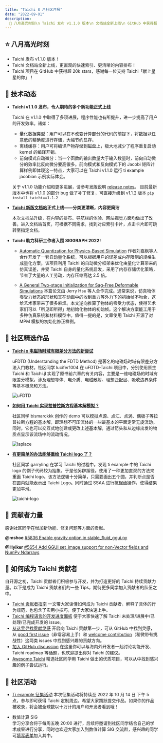 ```yaml
---
title: "Taichi 8 月社区月报"
date: "2022-09-01"
description:
  📌 八月高光时刻\n Taichi 发布 v1.1.0 版本\n 文档站全新上线\n GitHub 中获得超 20k stars
---
```



## ⭐️ 八月高光时刻
- Taichi 发布 v1.1.0 版本！
- Taichi 文档站全新上线，更直观的快速索引、更清晰的内容排布！
- Taichi 项目在 GitHub 中获得超 20k stars，感谢每一位支持 Taichi「献上星星的你」！
  
## 🔧 技术动态
- **Taichi v1.1.0 发布，令人期待的多个新功能正式上线**

    Taichi 在 v1.1.0 中取得了多项进展，程序性能也有所提升，进一步提高了用户的开发效率。诸如： 
  - 量化数据类型：用户可以在不改变计算部分的代码的前提下，将数据以任意低的精确度进行存储，大幅节约显存。
  - 离线缓存：用户可将编译产物存储到磁盘上，极大地减少了程序重复启动 kernel 的编译开销。
  - 前向模式自动微分：当一个函数的输出数量大于输入数量时，前向自动微分的效率比反向微分要高很多。前向模式和反向模式下的 Jacobi 矩阵计算样例即体现这一特点，大家可以在 Taichi v1.1.0 运行 ti example jacobian 示例实际体会。
  
  关于 v1.1.0 功能介绍和更多进展，请参考发版说明 [release notes](https://mp.weixin.qq.com/s?__biz=MzkzNDI3NDY4Mw==&mid=2247502082&idx=1&sn=e7cad8c09a6af9539a64a4ec4ac6b58a&chksm=c2bd3a16f5cab300b58d81942bf74138552acb4e4c4658a3d6b53107441fe685f6579f3cdcfa&scene=21#wechat_redirect)。 
  目前最新版本中也将 v1.1.0 的部分 bug 做了补丁修复，可直接升级到 v1.1.2 版本 `pip install taichi==1.1.2`
  

- **[Taichi 新版文档站](https://docs.taichi-lang.org)正式上线——分类更清晰，内容更简洁** 

  本次文档站升级，在内容的排布、导航栏的体验、网站视觉方面均做出了改善。进入文档站首页，可根据不同需求，找到对应索引卡片，点击卡片即可跳转至指定文档。
  

- **Taichi 助力科研工作者入围 SIGGRAPH 2022!** 
  
  - [Automatic Quantization for Physics-Based Simulation](https://arxiv.org/pdf/2207.04658.pdf)
  作者刘嘉枫等人合作开发了一套自动量化系统，可以根据用户的误差或内存限制的规格生成量化方案。该项目利用 Taichi 的自动微分框架来优化由量化计算带来的仿真误差，并受 Taichi 自身的量化系统启发，采用了内存存储优化策略，节省了大量的人工劳动，内存压缩高达 2.5 倍。 

  - [A General Two-stage Initialization for Sag-Free Deformable Simulations](https://graphics.cs.utah.edu/research/projects/sag-free-simulations/sig22_sagfree_sim.pdf)
  本篇论文由 Jerry Hsu 等人合作完成。通常来说，仿真物体零受力状态的形状和其在动画中的收到重力等外力下的初始帧不吻合，这给艺术家带来了很多麻烦。本文逆向推算了物体的零受力状态，使得艺术家们可以「所见即所得」地初始化物体的初始帧。这个解决方案能工用于多种仿真系统和材料模型中。值得一提的是，文章使用 Taichi 开源了对 MPM 模拟的初始化修正样例。 


## 🌟 社区精选作品
- **[Taichi x 电磁场时域有限差分方法的新尝试 ](https://github.com/lucifer1004/uFDTD-Taichi)**

   uFDTD (Understanding the FDTD Method) 是著名的电磁场时域有限差分方法入门教材。社区同学 lucifer1004 在 uFDTD-Taichi 项目中，分别使用原生 Taichi 和 Taichi.jl 实现了原书前六章的有关内容，主要是一维电磁场的时域有限差分模拟，涉及理想导体、电介质、电磁散射、理想匹配层、吸收边界条件等基本概念和方法。 
   
  ![uFDTD](https://github.com/lucywsq/docs.taichi.graphics/blob/master/website/newsletter/en/08/pics/1d_bare_bones.gif)


- **[如何用 Taichi 实现拉普拉斯方程基本解模拟？](https://forum.taichi.graphics/t/topic/2879/9)**

   社区同学 bismarckkk 创作的 demo 可以模拟点源、点汇、点涡、偶极子等拉普拉斯方程的基本解，即理想不可压流体的一些最基本的平面定常无旋流动。同时，它也可以交互式地创建或更改上述基本解，通过箭头和从边缘出发的物质点显示该流场中的流动情况。 
   
  ![laplace](https://github.com/lucywsq/docs.taichi.graphics/blob/master/website/newsletter/en/08/pics/laplace.gif)
  
  
- **[有更简单的办法能够重绘 Taichi logo 了？](https://github.com/lgyStoic/taichi_rotation)**

   社区同学 garryling 在学习 Taichi 的过程中，发现 ti example 中的 Taichi logo 的例子代码较为抽象。于是他另辟蹊径，使用了一种更加直观的方法来重画 Taichi logo。该方法逻辑十分简单，只需要画出五个圆，并判断点是否在圆内就能表示出 Taichi Logo。同时通过 SSAA 进行抗锯齿操作，使得结果更加平滑。 
  
  ![taichi-logo](https://github.com/lucywsq/docs.taichi.graphics/blob/master/website/newsletter/en/08/pics/taichi_logo.gif)


## 💪 贡献者力量
   感谢社区同学在增加新功能、修复问题等方面的贡献。 
  
   **@mshoe**  [#5836 Enable gravity option in stable_fluid_ggui.py](https://github.com/taichi-dev/taichi/pull/5836)
   
   **@Hyiker** [#5654 Add GGUI set_image support for non-Vector fields and NumPy Ndarrays](https://github.com/taichi-dev/taichi/pull/5654) 
  
  
## 🔧 如何成为 Taichi 贡献者
   自开源之初，Taichi 贡献者们积极参与开发，并为打造更好的 Taichi 持续贡献力量。以下是成为 Taichi 贡献者们的一些 Tips，期待更多同学加入贡献者的队伍之中。
 - [Taichi 贡献者指南](https://docs.taichi-lang.org/docs/contributor_guide)
   一文带大家读懂如何成为 Taichi 贡献者，解释了具体的行为规范，也包含了实用小技巧，便于大家快速上手。
 - [Taichi 编程语言的开发进度面板](https://github.com/orgs/taichi-dev/projects/1)
   便于大家快速了解 Taichi 未处理/进展中/已处理/已完成开发的 issue。 
 - [从这里寻找贡献灵感](https://github.com/taichi-dev/taichi/contribute)
   开启向 Taichi 贡献第一步，可从 GitHub 中找到灵感，从 [good first issue](https://github.com/taichi-dev/taichi/issues?q=is%3Aopen+is%3Aissue+label%3A%22good+first+issue%22)（非常容易上手）和 [welcome contribution](https://github.com/taichi-dev/taichi/issues?q=is%3Aopen+is%3Aissue+label%3A%22welcome+contribution%22)（稍微带有挑战性）这两类 issues 中找到感兴趣的贡献方向。 
 - [加入 GitHub discussion](https://github.com/taichi-dev/taichi/discussions)
   在这里你可以与海内外开发者一起讨论功能开发、Taichi roadmap 等话题，也欢迎提出你对 Taichi 的建议。 
 - [Awesome Taichi](https://github.com/taichi-dev/awesome-taichi)
   精选社区同学用 Taichi 做出的优质项目，可以从中找到感兴趣的例子尝试运行。 


## 📢 社区活动
-  [Ti example 征集活动](https://forum.taichi.graphics/t/ti-example/2872) 
   本次征集活动将持续至 2022 年 10 月 14 日 下午 5 点，参与即可获得 Taichi 定制周边。希望大家踊跃提交作品。如果你的作品被收录，将会被全球数以十万计的用户和开发者看到哦！ 

-  数值计算 SIG  
   学习分享会将于每周五晚 20:00 进行，后续将邀请到社区同学结合自己的学术成果进行分享，同时也欢迎大家加入到数值计算 SIG 交流群，感兴趣的同学可[填写表单](https://love3d.wjx.cn/vm/PX0LrrP.aspx?udsid=791245)加入其中。
  
